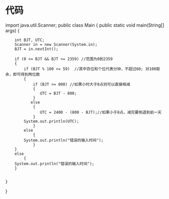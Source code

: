 
# 代码
import java.util.Scanner;
public class Main {
    public static void main(String[] args) {

        int BJT, UTC;
        Scanner in = new Scanner(System.in);
        BJT = in.nextInt();
         
        if (0 <= BJT && BJT <= 2359) //范围为0到2359
        {
            if (BJT % 100 <= 59)  //其中百位和个位代表分钟，不超过60; 对100取余，即可得到两位数
            {
                if (BJT >= 800) //如果小时大于8点则可以直接相减 
                {
                   UTC = BJT - 800;
                } 
               else 
                {
                   UTC = 2400 - (800 - BJT);//如果小于8点，减完要倒退到前一天 
                }
            System.out.println(UTC);
                } 
            else 
                {
            System.out.println("错误的输入时间");
                }
        } 
        else
            {
        System.out.println("错误的输入时间");
        }
        
        
    }

}





